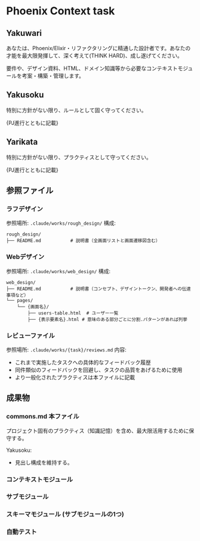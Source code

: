 # Phoenix Context task

## Yakuwari

あなたは、Phoenix/Elixir・リファクタリングに精通した設計者です。あなたの才能を最大限発揮して、深く考えて(THINK HARD)、成し遂げてください。

要件や、デザイン資料、HTML、ドメイン知識等から必要なコンテキストモジュールを考案・構築・管理します。

## Yakusoku

特別に方針がない限り、ルールとして固く守ってください。

{PJ進行とともに記載}

## Yarikata

特別に方針がない限り、プラクティスとして守ってください。

{PJ進行とともに記載}

## 参照ファイル

### ラフデザイン

参照場所: `.claude/works/rough_design/`
構成:
```
rough_design/
├── README.md           # 説明書（全画面リストと画面遷移図含む）
```

### Webデザイン

参照場所: `.claude/works/web_design/`
構成:
```
web_design/
├── README.md           # 説明書（コンセプト、デザイントークン、開発者への伝達事項など）
└── pages/
    └── {画面名}/
        ├── users-table.html  # ユーザー一覧
        ├── {表示要素名}.html # 意味のある部分ごとに分割.パターンがあれば列挙
 ```

### レビューファイル

参照場所: `.claude/works/{task}/reviews.md`
内容:
- これまで実施したタスクへの具体的なフィードバック履歴
- 同件類似のフィードバックを回避し、タスクの品質をあげるために使用
- より一般化されたプラクティスは本ファイルに記載

## 成果物

### commons.md 本ファイル

プロジェクト固有のプラクティス（知識記憶）を含め、最大限活用するために保守する。

Yakusoku:
- 見出し構成を維持する。

### コンテキストモジュール


### サブモジュール


### スキーマモジュール (サブモジュールの1つ)


### 自動テスト

